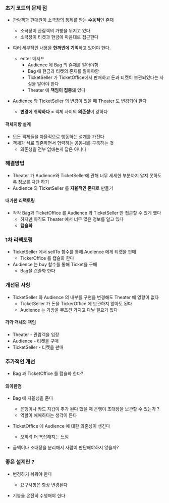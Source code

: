 ### 초기 코드의 문제 점 

- 관람객과 판매원이 소극장의 통제를 받는 **수동적**인 존재
	- 소극장이 관람객의 가방을 뒤지고 있다
	- 소극장이 티켓과 현금에 마음대로 접근한다

- 여러 세부적인 내용을 **한꺼번에 기억**하고 있어야 한다.
	- enter 메서드
		- Audience 에 Bag 의 존재를 알아야함
		- Bag 에 현금과 티켓의 존재를 알아야함
		- TicketSeller 가 TicketOffice에서 판매하고 돈과 티켓이 보관되있다는 사실을 알아야 한다 
		- Theater 에 **책임이 집중**돼 있다

- Audience 와 TicketSeller 의 변경이 있을 때 Theater 도 변경되야 한다
	- **변경에 취약하다** = 객체 사이의 **의존성**이 강하다

#### 객체지향 설계

- 모든 객체들을 자율적으로 행동하는 설계를 가진다
- 객체가 서로 의존하면서 협력하는 공동체를 구축하는 것
	- 의존성을 전부 없애는게 답은 아니다

### 해결방법

- Theater 가 Audience와 TicketSeller에 관해 너무 세세한 부분까지 알지 못하도록 정보를 차단 하기
- Audience 와 TicketSeller 를 **자율적인 존재**로 만들기

#### 내가한 리팩토링

- 각각 Bag과 TicketOffice 를 Audience 와 TicketSeller 만 접근할 수 있게 했다
	- 하지만 아직도 Theater 에서 너무 많은 정보를 알고 있다
	- **캡슐화**

### 1차 리팩토링

- TicketSeller 에서 sellTo 함수를 통해 Audience 에게 티켓을 판매
	- TickerOffice 를 캡슐화 한다
- Audience 는 buy 함수를 통해 Ticket을 구매
	- Bag을 캡슐화 한다

### 개선된 사항

- TicketSeller 와 Audience 의 내부를 구현을 변경해도 Theater 에 영향이 없다
	- TicketSeller 가 돈을 TickerOffice 에 보관하지 않아도 된다
	- Audience 는 가방을 무조건 가지고 다닐 필요가 없다

#### 각각 객체의 책임

- Theater - 관람객을 입장
- Audience - 티켓을 구매
- TicketSeller - 티켓을 판매

### 추가적인 개선

- Bag 과 TicketOffice 를 캡슐화 한다?

#### 의아한점

- Bag 에 자율성을 준다
	- 은행이나 카드 지갑이 추가 된다 했을 때 은행이 초대장을 보관할 수 있는가 ? 
	- 역할이 애매하다는 생각이 든다

- TicketOffice 에 Audience 에 대한 의존성이 생긴다 
	- 오히려 더 복잡해지는 느낌

- 금액이나 초대장을 분리해서 사람이 판단해야하지 않을까?

### 좋은 설계란 ?

- 변경하기 쉬워야 한다
	- 요구사항은 항상 변경된다

- 기능을 온전히 수행해야 한다